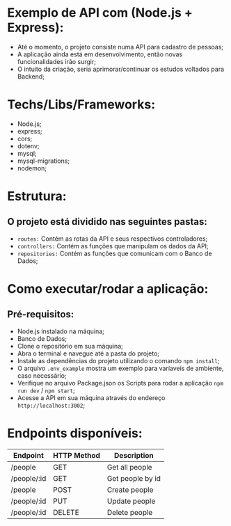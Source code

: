 # Exemplo de API com (Node.js + Express):

- Até o momento, o projeto consiste numa API para cadastro de pessoas;
- A aplicação ainda está em desenvolvimento, então novas funcionalidades irão surgir;
- O intuito da criação, seria aprimorar/continuar os estudos voltados para Backend;

# Techs/Libs/Frameworks:

- Node.js;
- express;
- cors;
- dotenv;
- mysql;
- mysql-migrations;
- nodemon;

# Estrutura:

## O projeto está dividido nas seguintes pastas:

- `routes:` Contém as rotas da API e seus respectivos controladores;
- `controllers:` Contém as funções que manipulam os dados da API;
- `repositories:` Contém as funções que comunicam com o Banco de Dados;

# Como executar/rodar a aplicação:

## Pré-requisitos:

- Node.js instalado na máquina;
- Banco de Dados;
- Clone o repositório em sua máquina;
- Abra o terminal e navegue até a pasta do projeto;
- Instale as dependências do projeto utilizando o comando `npm install`;
- O arquivo `.env_example` mostra um exemplo para varíaveis de ambiente, caso necessário;
- Verifique no arquivo Package.json os Scripts para rodar a aplicação `npm run dev` / `npm start`;
- Acesse a API em sua máquina através do endereço `http://localhost:3002`;

# Endpoints disponíveis:

| Endpoint       | HTTP Method | Description      |
| -------------- | -----------| ---------------- |
| /people        | GET        | Get all people   |
| /people/:id    | GET        | Get people by id |
| /people        | POST       | Create people    |
| /people/:id    | PUT        | Update people    |
| /people/:id    | DELETE     | Delete people    |